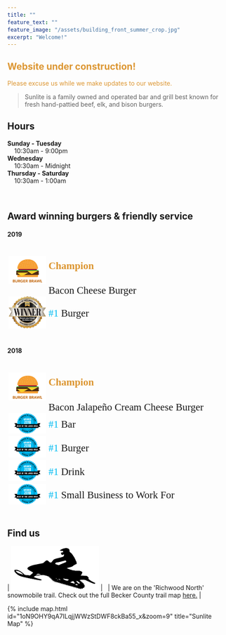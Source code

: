 ```yaml
---
title: ""
feature_text: ""
feature_image: "/assets/building_front_summer_crop.jpg"
excerpt: "Welcome!"
---
```

<h2><font color="dc9632"> Website under construction! </font></h2>
<font color="dc9632">Please excuse us while we make updates to our website.</font>


>Sunlite is a family owned and operated bar and grill best known for fresh hand-pattied beef, elk, and bison burgers.


## Hours

**Sunday - Tuesday**   
&nbsp; &nbsp; 10:30am - 9:00pm  
**Wednesday**   
&nbsp; &nbsp; 10:30am - Midnight  
**Thursday - Saturday**   
&nbsp; &nbsp; 10:30am - 1:00am  

<br>
   
## Award winning burgers & friendly service
<style type="text/css">
.tg  {border-collapse:collapse;border-spacing:0;margin:0px auto;float:center;}
.tg td{font-family:'"Merriweather", serif';font-size: 23px; padding:0px 3px;border-style:hidden;border-width:1px;overflow:hidden;word-break:normal;border-color:white;}
.tg th{font-family:'"Merriweather", serif';font-size: 23px; font-weight:normal;padding:0px 3px;border-style:hidden;border-width:1px;overflow:hidden;word-break:normal;border-color:white;}
.tg .tg-0pkyl{border-color:inherit;text-align:left;vertical-align:left}
.tg .tg-0pkyr{border-color:inherit;text-align:right;vertical-align:right}
</style>

#### 2019
<table class="tg">  
  <tr>
    <td class="tg-0pkyr" width="18%"><img src="\assets\burgerbrawl.png"></td>
      <td class="tg-0pkyl"><h4><font color="dc9632"> Champion </font></h4> Bacon Cheese Burger </td> 
  </tr>
  <tr>
    <td class="tg-0pkyr" width="5%"><img src="\assets\bestoflakes2019.png"></td>
    <td class="tg-0pkyl"><h7><font color="01BBF2">#1</font></h7> Burger </td>
  </tr>
</table>  

<br>


#### 2018
<table class="tg">  
   <tr>
    <td class="tg-0pkyr" width="18%"><img src="\assets\burgerbrawl.png"></td>
      <td class="tg-0pkyl"><h4><font color="dc9632"> Champion </font></h4> Bacon Jalape&#241;o Cream Cheese Burger </td> 
  </tr>
  <tr>
    <td class="tg-0pkyr" width="18%"><img src="\assets\bestoflakes.png"></td>
    <td class="tg-0pkyl"><h7><font color="01BBF2">#1</font></h7> Bar </td>
  </tr>
  <tr>
    <td class="tg-0pkyr" width="18%"><img src="\assets\bestoflakes.png"></td>
    <td class="tg-0pkyl"><h7><font color="01BBF2">#1</font></h7>  Burger </td>
  </tr>
  <tr>
    <td class="tg-0pkyr" width="15%"><img src="\assets\bestoflakes.png"></td>
    <td class="tg-0pkyl"><h7><font color="01BBF2">#1</font></h7>  Drink</td>
  </tr>
  <tr>
    <td class="tg-0pkyr" width="15%"><img src="\assets\bestoflakes.png"></td>
    <td class="tg-0pkyl"><h7><font color="01BBF2">#1</font></h7>  Small Business to Work For</td>
  </tr>
</table>

<br>



## Find us

| <img src="\assets\snowmobile.png" style="width: 200px; height: 100px"> | &nbsp; | We are on the 'Richwood North' snowmobile trail. Check out the full Becker County trail map [here.](http://www.co.becker.mn.us/dept/parks_recreation/snowmobile.aspx) |   


{% include map.html id="1oN9OHY9qA7ILqjjWWzStDWF8ckBa55_x&zoom=9" title="Sunlite Map" %}





<!---
## Sunlite at a Glance

- Boat access from both Big, Middle, and Little Floyd Lakes
- Pool tables & bubble hockey
- some other stuff


## Local Partners!
Here are some of the local businesses we purcahse from.

- Tomatoes, cucumbers, and other produce from [Lakeview Greenhouse](https://www.facebook.com/pages/category/Local-Business/Lakeview-Greenhouses-1733740066719982/)
- Onions from [Gulseth Farms](http://www.lakesareafarmersmarket.com/?post_type=team&p=2802)
- Fresh ground beef from Hoffman's Meat Market.
- Pizza from [Great North Pizza Co.](https://www.greatnorthpizzaco.com/)
-->
